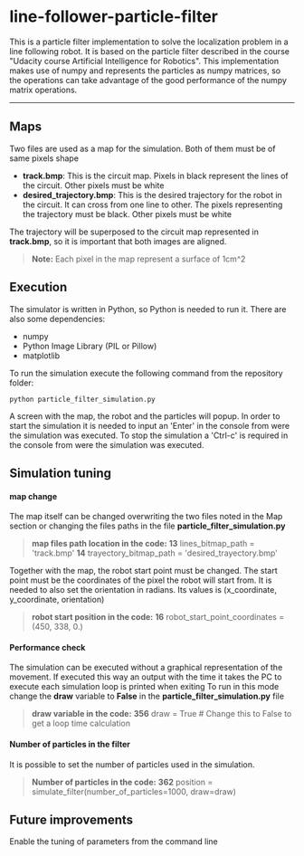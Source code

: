 line-follower-particle-filter
===================

This is a particle filter implementation to solve the localization problem in a line following robot.
It is based on the particle filter described in the course "Udacity course Artificial Intelligence for Robotics".
This implementation makes use of numpy and represents the particles as numpy matrices, so the operations can take advantage of the good performance of the numpy matrix operations.

----------

Maps
-------------
Two files are used as a map for the simulation. Both of them must be of same pixels shape

- **track.bmp**: This is the circuit map. Pixels in black represent the lines of the circuit. Other pixels must be white
- **desired_trajectory.bmp**: This is the desired trajectory for the robot in the circuit. It can cross from one line to other. The pixels representing the trajectory must be black. Other pixels must be white

The trajectory will be superposed to the circuit map represented in **track.bmp**, so it is important that both images are aligned.

> **Note:**
> Each pixel in the map represent a surface of 1cm^2

Execution
-------------
The simulator is written in Python, so Python is needed to run it.
There are also some dependencies:

- numpy
- Python Image Library (PIL or Pillow)
- matplotlib

To run the simulation execute the following command from the repository folder:
```
python particle_filter_simulation.py
```
A screen with the map, the robot and the particles will popup.
In order to start the simulation it is needed to input an 'Enter' in the console from were the simulation was executed.
To stop the simulation a 'Ctrl-c' is required in the console from were the simulation was executed.

Simulation tuning
-------------
####  map change
The map itself can be changed overwriting the two files noted in the Map section or changing the files paths in the file **particle_filter_simulation.py**
> **map files path location in the code:**
>  **13** lines_bitmap_path = 'track.bmp'
>  **14** trayectory_bitmap_path = 'desired_trayectory.bmp'

Together with the map, the robot start point must be changed. The start point must be the coordinates of the pixel the robot will start from. It is needed to also set the orientation in radians.
Its values is (x_coordinate, y_coordinate, orientation)
> **robot start position in the code:**
>  **16** robot_start_point_coordinates = (450, 338, 0.)

####  Performance check
The simulation can be executed without a graphical representation of the movement. If executed this way an output with the time it takes the PC to execute each simulation loop is printed when exiting
To run in this mode change the **draw** variable to **False** in the **particle_filter_simulation.py** file
> **draw variable in the code:**
>  **356** draw = True  # Change this to False to get a loop time calculation

####  Number of particles in the filter
It is possible to set the number of particles used in the simulation.
> **Number of particles in the code:**
>  **362** position = simulate_filter(number_of_particles=1000, draw=draw)

Future improvements
-------------
Enable the tuning of parameters from the command line
